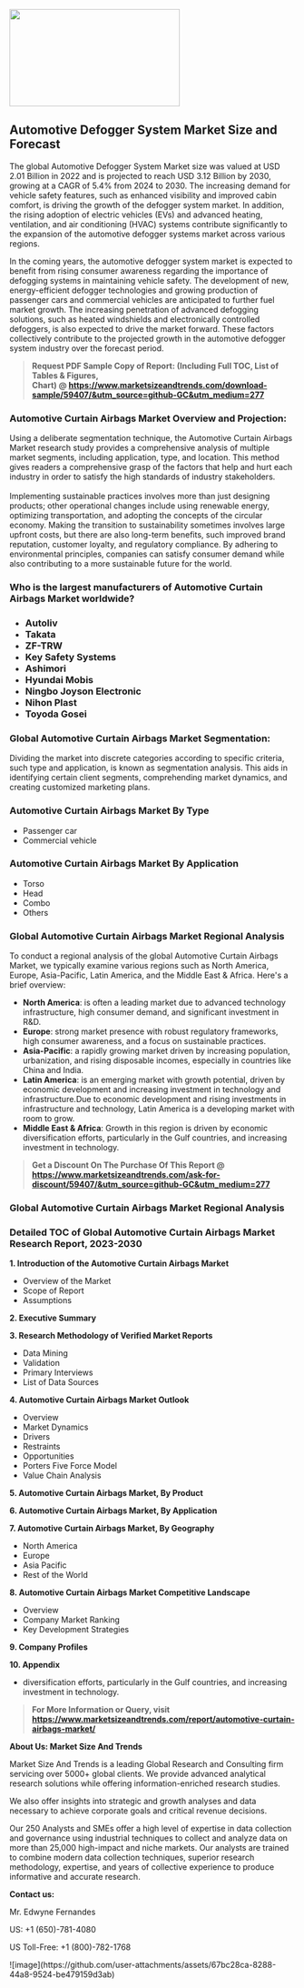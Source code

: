 <p><img class="alignnone size-medium wp-image-20088" src="https://ffe5etoiles.com/wp-content/uploads/2024/12/MST1-300x171.png" alt="" width="300" height="171" /></p><h2>Automotive Defogger System Market Size and Forecast</h2><p>The global Automotive Defogger System Market size was valued at USD 2.01 Billion in 2022 and is projected to reach USD 3.12 Billion by 2030, growing at a CAGR of 5.4% from 2024 to 2030. The increasing demand for vehicle safety features, such as enhanced visibility and improved cabin comfort, is driving the growth of the defogger system market. In addition, the rising adoption of electric vehicles (EVs) and advanced heating, ventilation, and air conditioning (HVAC) systems contribute significantly to the expansion of the automotive defogger systems market across various regions.</p><p>In the coming years, the automotive defogger system market is expected to benefit from rising consumer awareness regarding the importance of defogging systems in maintaining vehicle safety. The development of new, energy-efficient defogger technologies and growing production of passenger cars and commercial vehicles are anticipated to further fuel market growth. The increasing penetration of advanced defogging solutions, such as heated windshields and electronically controlled defoggers, is also expected to drive the market forward. These factors collectively contribute to the projected growth in the automotive defogger system industry over the forecast period.</p></p><blockquote id="" class=""><strong>Request PDF Sample Copy of Report: (Including Full TOC, List of Tables &amp; Figures, Chart)&nbsp;@&nbsp;<strong><a href="https://www.marketsizeandtrends.com/download-sample/59407/&utm_source=github-GC&utm_medium=277" target="_blank">https://www.marketsizeandtrends.com/download-sample/59407/&utm_source=github-GC&utm_medium=277</a></strong></strong></blockquote><h3 id="" class="">Automotive Curtain Airbags Market&nbsp;Overview and Projection:</h3><p id="" class="">Using a deliberate segmentation technique, the Automotive Curtain Airbags Market research study provides a comprehensive analysis of multiple market segments, including application, type, and location. This method gives readers a comprehensive grasp of the factors that help and hurt each industry in order to satisfy the high standards of industry stakeholders. <br /> <br />Implementing sustainable practices involves more than just designing products; other operational changes include using renewable energy, optimizing transportation, and adopting the concepts of the circular economy. Making the transition to sustainability sometimes involves large upfront costs, but there are also long-term benefits, such improved brand reputation, customer loyalty, and regulatory compliance. By adhering to environmental principles, companies can satisfy consumer demand while also contributing to a more sustainable future for the world.</p><h3 id="" class="">Who is the largest manufacturers of&nbsp;Automotive Curtain Airbags Market worldwide?</h3><h3 class=""><p><ul><li>Autoliv </li><li> Takata </li><li> ZF-TRW </li><li> Key Safety Systems </li><li> Ashimori </li><li> Hyundai Mobis </li><li> Ningbo Joyson Electronic </li><li> Nihon Plast </li><li> Toyoda Gosei</li></ul></p></h3><h3 id="" class="">Global&nbsp;Automotive Curtain Airbags Market Segmentation:</h3><p id="" class="">Dividing the market into discrete categories according to specific criteria, such type and application, is known as segmentation analysis. This aids in identifying certain client segments, comprehending market dynamics, and creating customized marketing plans.</p><h3 id="" class="">Automotive Curtain Airbags Market&nbsp;By Type</h3><p><p><ul><li>Passenger car</li><li> Commercial vehicle</p></li></ul></p></p><h3 id="" class="">Automotive Curtain Airbags Market&nbsp;By Application</h3><p class=""><p><ul><li>Torso</li><li> Head</li><li> Combo</li><li> Others</li></ul></p></p><h3 id="" class="">Global Automotive Curtain Airbags Market Regional Analysis</h3><p id="" class="">To conduct a regional analysis of the global Automotive Curtain Airbags Market, we typically examine various regions such as North America, Europe, Asia-Pacific, Latin America, and the Middle East &amp; Africa. Here's a brief overview:</p><ul><li><strong>North America</strong>: is often a leading market due to advanced technology infrastructure, high consumer demand, and significant investment in R&amp;D.</li><li><strong>Europe</strong>: strong market presence with robust regulatory frameworks, high consumer awareness, and a focus on sustainable practices.</li><li><strong>Asia-Pacific</strong>: a rapidly growing market driven by increasing population, urbanization, and rising disposable incomes, especially in countries like China and India.</li><li><strong>Latin America</strong>: is an emerging market with growth potential, driven by economic development and increasing investment in technology and infrastructure.Due to economic development and rising investments in infrastructure and technology, Latin America is a developing market with room to grow.</li><li><strong>Middle East &amp; Africa</strong>: Growth in this region is driven by economic diversification efforts, particularly in the Gulf countries, and increasing investment in technology.</li></ul><blockquote id="" class=""><strong>Get a Discount On The Purchase Of This Report @ <strong><a href="https://www.marketsizeandtrends.com/ask-for-discount/59407/&utm_source=github-GC&utm_medium=277" target="_blank">https://www.marketsizeandtrends.com/ask-for-discount/59407/&utm_source=github-GC&utm_medium=277</a></strong></strong></blockquote><h3 id="" class="">Global Automotive Curtain Airbags Market Regional Analysis</h3><h3 id="" class="">Detailed TOC of Global Automotive Curtain Airbags Market Research Report, 2023-2030</h3><p id="" class=""><strong>1. Introduction of the Automotive Curtain Airbags Market</strong></p><ul><li>Overview of the Market</li><li>Scope of Report</li><li>Assumptions</li></ul><p id="" class=""><strong>2. Executive Summary</strong></p><p id="" class=""><strong>3. Research Methodology of Verified Market Reports</strong></p><ul><li>Data Mining</li><li>Validation</li><li>Primary Interviews</li><li>List of Data Sources</li></ul><p id="" class=""><strong>4. Automotive Curtain Airbags Market Outlook</strong></p><ul><li>Overview</li><li>Market Dynamics</li><li>Drivers</li><li>Restraints</li><li>Opportunities</li><li>Porters Five Force Model</li><li>Value Chain Analysis</li></ul><p id="" class=""><strong>5. Automotive Curtain Airbags Market, By Product</strong></p><p id="" class=""><strong>6. Automotive Curtain Airbags Market, By Application</strong></p><p id="" class=""><strong>7. Automotive Curtain Airbags Market, By Geography</strong></p><ul><li>North America</li><li>Europe</li><li>Asia Pacific</li><li>Rest of the World</li></ul><p id="" class=""><strong>8. Automotive Curtain Airbags Market Competitive Landscape</strong></p><ul><li>Overview</li><li>Company Market Ranking</li><li>Key Development Strategies</li></ul><p id="" class=""><strong>9. Company Profiles</strong></p><p id="" class=""><strong>10. Appendix</strong></p><ul><li>diversification efforts, particularly in the Gulf countries, and increasing investment in technology.</li></ul><blockquote id="" class=""><strong>For More Information or Query, visit <strong><strong><a href="https://www.marketsizeandtrends.com/report/automotive-curtain-airbags-market/" target="_blank">https://www.marketsizeandtrends.com/report/automotive-curtain-airbags-market/</a></strong></strong></strong></blockquote><p id="" class=""><strong>About Us: Market Size And Trends</strong></p><p id="" class="">Market Size And Trends is a leading Global Research and Consulting firm servicing over 5000+ global clients. We provide advanced analytical research solutions while offering information-enriched research studies.</p><p id="" class="">We also offer insights into strategic and growth analyses and data necessary to achieve corporate goals and critical revenue decisions.</p><p id="" class="">Our 250 Analysts and SMEs offer a high level of expertise in data collection and governance using industrial techniques to collect and analyze data on more than 25,000 high-impact and niche markets. Our analysts are trained to combine modern data collection techniques, superior research methodology, expertise, and years of collective experience to produce informative and accurate research.</p><p id="" class=""><strong>Contact us:</strong></p><p id="" class="">Mr. Edwyne Fernandes</p><p id="" class="">US: +1 (650)-781-4080</p><p id="" class="">US Toll-Free: +1 (800)-782-1768</p>
![image](https://github.com/user-attachments/assets/67bc28ca-8288-44a8-9524-be479159d3ab)
